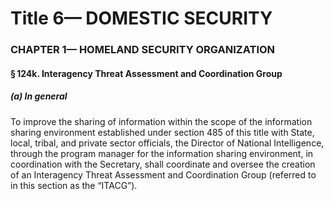 
# Title 6— DOMESTIC SECURITY
### CHAPTER 1— HOMELAND SECURITY ORGANIZATION
#### § 124k. Interagency Threat Assessment and Coordination Group
##### (a) In general

To improve the sharing of information within the scope of the information sharing environment established under section 485 of this title with State, local, tribal, and private sector officials, the Director of National Intelligence, through the program manager for the information sharing environment, in coordination with the Secretary, shall coordinate and oversee the creation of an Interagency Threat Assessment and Coordination Group (referred to in this section as the “ITACG”).
